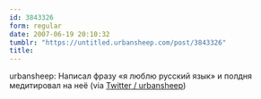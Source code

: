 ```yaml
---
id: 3843326
form: regular
date: 2007-06-19 20:10:32
tumblr: "https://untitled.urbansheep.com/post/3843326"
title:
---
```


<p>urbansheep: Написал фразу «я люблю русский язык» и полдня медитировал на неё (via <a href="http://twitter.com/urbansheep/statuses/111635162">Twitter / urbansheep</a>)</p>

